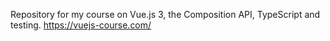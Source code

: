Repository for my course on Vue.js 3, the Composition API, TypeScript and testing. https://vuejs-course.com/
